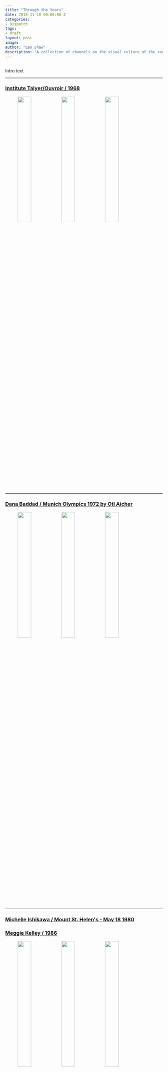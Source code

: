 ```yaml
---
title: "Through the Years"
date: 2018-11-10 00:00:00 Z
categories:
- Dispatch
tags:
- draft
layout: post
image:
author: "Leo Shaw"
description: "A collection of channels on the visual culture of the road"
---
```


<figure>
  <img src="" />
</figure>

Intro text

---

### [Institute Talyer/Ouvroir / 1968](https://www.are.na/institute-talyer-ouvroir/one-nine-six-eight-1521779569)


<figure>
  <img src="https://d2w9rnfcy7mm78.cloudfront.net/991492/square_8b99df675bb684e6f106455c86ca1a1e.jpg" style="display:inline-block; width: 32%; margin-top: 0; vertical-align: top;" />
  <img src="https://d2w9rnfcy7mm78.cloudfront.net/440594/square_bed1f28e90ab66e5ec972d698e5b1c26.jpg" style="display:inline-block; width: 32%; margin-top: 0; vertical-align: top;" />
  <img src="https://d2w9rnfcy7mm78.cloudfront.net/1597061/square_a02033c5e1a69f74f8f3a3a32d23763c.jpg" style="display:inline-block; width: 32%; margin-top: 0; vertical-align: top;" />

</figure>

---

### [Dana Baddad / Munich Olympics 1972 by Otl Aicher](https://www.are.na/dana-baddad/munich-olympics-1972-by-otl-aicher)

<figure>
  <img src="https://d2w9rnfcy7mm78.cloudfront.net/818830/square_204df0b0833f27c5d85b0d83c7270d91.jpg" style="display:inline-block; width: 32%; margin-top: 0; vertical-align: top;" />
  <img src="https://d2w9rnfcy7mm78.cloudfront.net/818801/square_cb0c861e165f3e504670b0cf7eb2e7ee.jpg" style="display:inline-block; width: 32%; margin-top: 0; vertical-align: top;" />
  <img src="https://d2w9rnfcy7mm78.cloudfront.net/818790/square_a636f07519cd323029b837d15cd256f8.jpg" style="display:inline-block; width: 32%; margin-top: 0; vertical-align: top;" />

</figure>

---

### [Michelle Ishikawa / Mount St. Helen's - May 18 1980](https://www.are.na/erin-schneider/la-freeway-memorials)

### [Meggie Kelley / 1986](https://www.are.na/erin-schneider/la-freeway-memorials)

<figure>
  <img src="https://d2w9rnfcy7mm78.cloudfront.net/837138/square_6a6ca268d69a738e2a00a4f79123a8ab.png" style="display:inline-block; width: 32%; margin-top: 0; vertical-align: top;" />
  <img src="https://d2w9rnfcy7mm78.cloudfront.net/22039/square_a575ed9de1d15bf4232f671aad57da2e.jpg" style="display:inline-block; width: 32%; margin-top: 0; vertical-align: top;" />
  <img src="https://d2w9rnfcy7mm78.cloudfront.net/1617156/square_1ad2b9c12a89985a668979ecc4fab47a.jpg" style="display:inline-block; width: 32%; margin-top: 0; vertical-align: top;" />

</figure>



---



### [Aura Library / 1993](https://www.are.na/aura-library/one-nine-nine-three)


<figure>
<img src="https://d2w9rnfcy7mm78.cloudfront.net/2570379/square_8285b5517d544a6c1a59a64dc570a656.jpg" style="display:inline-block; width: 32%; margin-top: 0; vertical-align: top;" />
<img src="https://d2w9rnfcy7mm78.cloudfront.net/2570402/square_a204e5aad8ca5bf49eecf14a5775221c.jpg" style="display:inline-block; width: 32%; margin-top: 0; vertical-align: top;" />
<img src="https://d2w9rnfcy7mm78.cloudfront.net/2570371/square_9692a637fef0602b05819b662613aca4.jpg" style="display:inline-block; width: 32%; margin-top: 0; vertical-align: top;" />
</figure>

---

### [Rohan Chaurasia / Cyber Spa 2050](https://www.are.na/rohan-chaurasia/cyber-spa-2050)



<figure>
<img src="https://d2w9rnfcy7mm78.cloudfront.net/550313/square_44bb1635f2d6cba6ea3d779fb0805b6d.jpg" style="display:inline-block; width: 32%; margin-top: 0; vertical-align: top;" />
<img src="https://d2w9rnfcy7mm78.cloudfront.net/642292/square_562bbfe8d6082cd97db7ece5d55e90f8.jpg" style="display:inline-block; width: 32%; margin-top: 0; vertical-align: top;" />
<img src="https://d2w9rnfcy7mm78.cloudfront.net/899591/square_c2b4bda3e850aa42a33a9156e3a10b99.jpg" style="display:inline-block; width: 32%; margin-top: 0; vertical-align: top;" />
</figure>

---

Are.na Dispatch is a biweekly selection of new blog posts and notable channels, selected by the Are.na team and community. [Subscribe here](https://mailchi.mp/are.na/dispatch).

